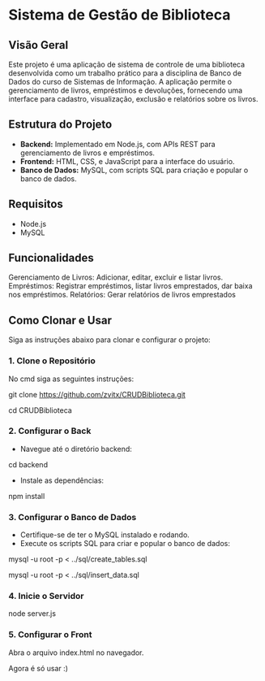 # Sistema de Gestão de Biblioteca

## Visão Geral

Este projeto é uma aplicação de sistema de controle de uma biblioteca desenvolvida como um trabalho prático para a disciplina de Banco de Dados do curso de Sistemas de Informação. A aplicação permite o gerenciamento de livros, empréstimos e devoluções, fornecendo uma interface para cadastro, visualização, exclusão e relatórios sobre os livros.

## Estrutura do Projeto

- **Backend:** Implementado em Node.js, com APIs REST para gerenciamento de livros e empréstimos.
- **Frontend:** HTML, CSS, e JavaScript para a interface do usuário.
- **Banco de Dados:** MySQL, com scripts SQL para criação e popular o banco de dados.


## Requisitos

- Node.js
- MySQL

## Funcionalidades
Gerenciamento de Livros: Adicionar, editar, excluir e listar livros.
Empréstimos: Registrar empréstimos, listar livros emprestados, dar baixa nos empréstimos.
Relatórios: Gerar relatórios de livros emprestados



## Como Clonar e Usar
Siga as instruções abaixo para clonar e configurar o projeto:

### 1. Clone o Repositório
No cmd siga as seguintes instruções:

git clone https://github.com/zvitx/CRUDBiblioteca.git

cd CRUDBiblioteca
### 2. Configurar o Back
- Navegue até o diretório backend:
  
cd backend
- Instale as dependências:
  
npm install

### 3. Configurar o Banco de Dados
- Certifique-se de ter o MySQL instalado e rodando.
- Execute os scripts SQL para criar e popular o banco de dados:
  
mysql -u root -p < ../sql/create_tables.sql

mysql -u root -p < ../sql/insert_data.sql

### 4. Inicie o Servidor

node server.js


### 5. Configurar o Front
Abra o arquivo index.html no navegador.

Agora é só usar :)
